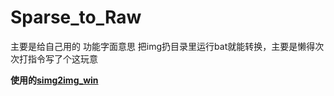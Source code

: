 # Sparse_to_Raw

主要是给自己用的
功能字面意思
把img扔目录里运行bat就能转换，主要是懒得次次打指令写了个这玩意

**使用的[simg2img_win](https://github.com/KinglyWayne/simg2img_win)**
